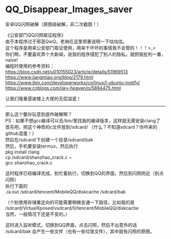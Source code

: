 # QQ_Disappear_Images_saver
安卓QQ闪照破解（原图级破解，非二次截图！）

《公安部门QQ闪照取证程序》  
由于本程序过于邪恶QwQ，老衲在这里郑重说明一下咕咕估。  
这个程序是用来公安部门取证使用，用来干坏坏的事情我不会管的！！！>_<  
你们啊，不要喜欢弄个大新闻，说我的程序侵犯了别人的隐私，就把我批判一番，naive!  
编程时使用的参考资料：  
https://blog.csdn.net/u010155023/article/details/51969513  
https://www.jiangmiao.org/blog/2179.html  
https://www.ibm.com/developerworks/cn/linux/l-ubuntu-inotify/  
https://www.cnblogs.com/sky-heaven/p/5884475.html  
 
让我们隆重感谢楼上大佬的无偿滋瓷！  

--------------------------------------------------------------------------------------------------------------------------------
那么这个鳖孙玩意到底咋破解啊？  
PS：如果不想gcc编译可以去/bin/里找我的编译版本，这样就无需安装clang了
首先吧，把这个神奇的c文件放到/sdcard/ （什么？不知道sdcard？你咋来的github混蛋！）  
然后在/sdcard/下创建一个目录/sdcard/bak  
然后，手机要安装termux，然后执行  
pkg install clang  
cp /sdcard/shanzhao_crack.c ~  
gcc shanzhao_crack.c  


这时程序已经编译完成，别忙着执行，切换到QQ的界面，然后到闪照附近（别点闪照）  
执行下面的  
./a.out /sdcard/tencent/MobileQQ/diskcache /sdcard/bak  

（个别使用存储重定向的可能需要稍微变通一下路径，比如我的是  
/sdcard/VirtualXposed/vsdcard/0/tencent/MobileQQ/diskcache  
当然，一般情况下还是不变的。）  

这时进入监听模式，切换到QQ界面，点击闪照，然后不出意外的话  
 /sdcard/bak 会产生一些文件（也有一些垃圾文件），其中就有闪照的原图。  
